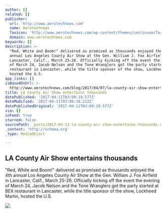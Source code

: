 ```yaml
---
author: []
related: []
publisher:
  url: 'http://www.aerotechnews.com'
  name: Aerotechnews
  favicon: 'http://www.aerotechnews.com/wp-content/themes/continuum/favicon.ico'
  domain: www.aerotechnews.com
keywords: []
description: >-
  "Red, White and Boom!" delivered as promised as thousands enjoyed the 4th
  annual Los Angeles County Air Show at the Gen. William J. Fox Airfield in
  Lancaster, Calif., March 25-26. Officially kicking off the event the evening
  of March 24, Jacob Nelson and the Tone Wranglers got the party started at BEX
  restaurant in Lancaster, while the title sponsor of the show, Lockheed Martin,
  hosted the U.S.
app_links: []
isBasedOnUrl: >-
  http://www.aerotechnews.com/blog/2017/04/07/la-county-air-show-entertains-thousands/
title: LA County Air Show entertains thousands
datePublished: '2017-04-11T03:09:19.577Z'
dateModified: '2017-04-11T03:08:38.212Z'
datePublishedOriginal: '2017-04-11T03:09:19.577Z'
via: {}
inFeed: true
starred: false
sourcePath: _posts/2017-04-11-la-county-air-show-entertains-thousands.md
_context: 'http://schema.org'
_type: MediaObject

---
```

<article style=""><h1>LA County Air Show entertains thousands</h1><p>"Red, White and Boom!" delivered as promised as thousands enjoyed the 4th annual Los Angeles County Air Show at the Gen. William J. Fox Airfield in Lancaster, Calif., March 25-26. Officially kicking off the event the evening of March 24, Jacob Nelson and the Tone Wranglers got the party started at BEX restaurant in Lancaster, while the title sponsor of the show, Lockheed Martin, hosted the U.S.</p><img src="http://www.aerotechnews.com/wp-content/uploads/2017/04/peter5-300x276.jpg" /></article>